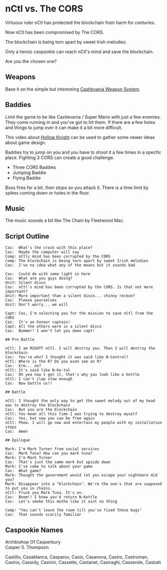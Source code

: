 # nCtl vs. The CORS

Virtuous ruler nCtl has protected the blockchain from harm for centuries.  

Now nCtl has been compromised by The CORS.  

The blockchain is being torn apart by sweet Irish melodies.  

Only a heroic caspookie can reach nCtl's mind and save the blockchain.  

Are you the chosen one?  

## Weapons

Base it on the simple but interesting [Castlevania Weapon System](https://strategywiki.org/wiki/Castlevania/Items).  

## Baddies

Limit the game to be like Castlevania / Super Mario with just a few enemies. They come running in and you've got to hit them.  If there are a few holes and things to jump over it can make it a bit more difficult.  

This video about [Hollow Knight](https://www.youtube.com/watch?v=7ITtPPE-pXE) can be used to gather some newer ideas about game design.

Baddies try to jump on you and you have to shoot it a few times in a specfic place. Fighting 3 CORS can create a good challenge.  

* Three CORS Baddies
* Jumping Baddie
* Flying Baddie

Boss fires for a bit, then stops so you attack it. There is a time limit by spikes coming down or holes in the floor.  

## Music

The music sounds a bit like The Chain by Fleetwood Mac.

## Script Outline

```
Cas:  What's the crack with this place?
Cas:  Maybe the computer will say
Comp: nCtls mind has been corrupted by the CORS
Comp: The blockchain is being torn apart by sweet Irish melodies
Cas:  I've no idea what any of the means but it sounds bad

Cas:  Could do with some light in here
Cas:  What are you guys doing?
Unit: Silent disco
Cas:  nCtl's mind has been corrupted by the CORS. Is that not more important?
Unit: More important than a silent disco... chinny reckon?
Cas:  Please yourselves
Unit: Don't worry... we will

Capt: Cas, I'm selecting you for the mission to save nCtl from the CORS
Cas:  It's an honour captain!
Capt: All the others were in a silent disco
Cas:  Bummer! I won't let you down capt!

## Pre Battle

nCtl: I am MIGHTY nCtl. I will destroy you. Then I will destroy the blockchain  
Cas:  You're who? I thought it was said like N-Control?  
nCtl: Where is the R? Do you even see an R?  
Cas:  Erm... no?  
nCtl: It's said like N-Ke-tal  
Cas:  Oh yea now I get it, that's why you look like a kettle  
nCtl: I can't clap slow enough  
Cas:  Now battle us!!  

## Battle

nCtl: I thought the only way to get the sweet melody out of my head was to destroy the blockchain  
Cas:  But you are the blockchain  
nCtl: You mean all this time I was trying to destroy myself  
Cas:  Yes, but now you can be free again  
nCtl: Phew. I will go now and entertain my people with my installation steps  
Cas:  Amen  

## Epilogue

Mark: I'm Mark Turner from social services
Cas:  Mark Tuna? How can you mark tuna?
Mark: I'm Mark Turner
Cas:  That's just the same mark but upside down
Mark: I've come to talk about your game
Cas:  What game?
Mark: Thought the government would let you escape your nightmare did you?
Mark: Disappear into a "blockchain". We're the one's that are supposed to put you in chains.
nCtl: Fruck you Mark Tuna. It's on.
Cas:  Boom!! I knew you'd return N-Kettle
Cas:  Let's smoke this motha like it aint no thing
```

```
Comp: "You can't leave the room till you've fixed these bugs"
Cas:  That sounds scarily familiar
```

## Caspookie Names

Archbishop Of Casperbury  
Casper S. Thompson  

Castillo, Casablanca, Casparov, Casio, Casanova, Castro, Castroman,  
Casino, Cassidy, Casimir, Cassette, Castanet, Casiraghi, Casserole, Casbah   
